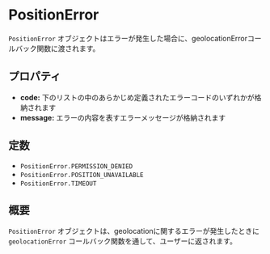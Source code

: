 PositionError
========

`PositionError` オブジェクトはエラーが発生した場合に、geolocationErrorコールバック関数に渡されます。


プロパティ
----------

- __code:__ 下のリストの中のあらかじめ定義されたエラーコードのいずれかが格納されます
- __message:__ エラーの内容を表すエラーメッセージが格納されます

定数
---------

- `PositionError.PERMISSION_DENIED`
- `PositionError.POSITION_UNAVAILABLE`
- `PositionError.TIMEOUT`

概要
-----------

`PositionError` オブジェクトは、geolocationに関するエラーが発生したときに `geolocationError` コールバック関数を通して、ユーザーに返されます。

